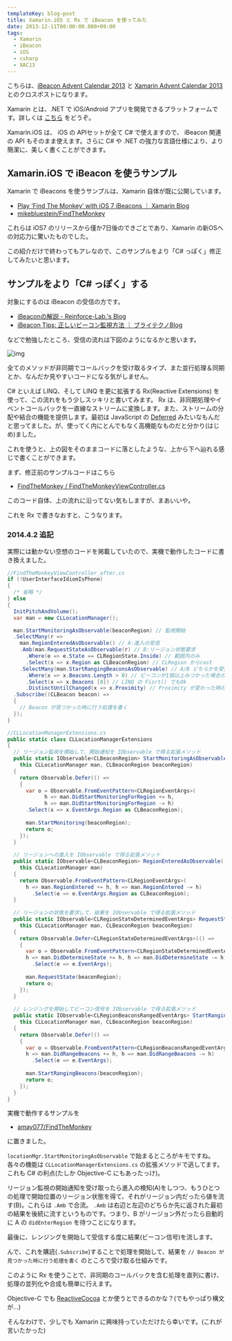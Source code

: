 ```yaml
---
templateKey: blog-post
title: Xamarin.iOS と Rx で iBeacon を使ってみた
date: 2013-12-11T00:00:00.000+09:00
tags:
  - Xamarin
  - iBeacon
  - iOS
  - csharp
  - XAC13
---
```

こちらは、[iBeacon Advent Calendar 2013](http://qiita.com/advent-calendar/2013/ibeacon) と [Xamarin Advent Calendar 2013](http://qiita.com/advent-calendar/2013/xamarin) とのクロスポストになります。

Xamarin とは、.NET で iOS/Android アプリを開発できるプラットフォームです。詳しくは [こちら](http://qiita.com/amay077/items/38ee79b3e3e88cf751b9) をどうぞ。

Xamarin.iOS は、 iOS の APIセットが全て C# で使えますので、 iBeacon 関連の API もそのまま使えます。さらに C# や .NET の強力な言語仕様により、より簡潔に、美しく書くことができます。

## Xamarin.iOS で iBeacon を使うサンプル

Xamarin で iBeacons を使うサンプルは、Xamarin 自体が既に公開しています。

* [Play ‘Find The Monkey’ with iOS 7 iBeacons ｜ Xamarin Blog](http://blog.xamarin.com/play-find-the-monkey-with-ios-7-ibeacons/)
* [mikebluestein/FindTheMonkey](https://github.com/mikebluestein/FindTheMonkey)

これらは iOS7 のリリースから僅か7日後のできごとであり、Xamarin の新OSへの対応力に驚いたものでした。

この紹介だけで終わってもアレなので、このサンプルをより「C# っぽく」修正してみたいと思います。

## サンプルをより「C# っぽく」する

対象にするのは iBeacon の受信の方です。

* [iBeaconの解説 - Reinforce-Lab.'s Blog](http://reinforce-lab.github.com/blog/2013/10/21/ibeacon/)
* [iBeacon Tips: 正しいビーコン監視方法 ｜ ブライテクノBlog](http://brightechno.com/blog/archives/220)

などで勉強したところ、受信の流れは下図のようになるかと思います。

![img](/img/posts/using_ibeacon_with_xamarin_01.png)

全てのメソッドが非同期でコールバックを受け取るタイプ、また並行処理＆同期とか、なんだか見やすいコードになる気がしません。

C# といえば LINQ、そして LINQ を更に拡張する Rx(Reactive Extensions) を使って、この流れをもう少しスッキリと書いてみます。
Rx は、非同期処理やイベントコールバックを一直線なストリームに変換します。また、ストリームの分配や結合の機能を提供します。最初は JavaScript の [Deferred](http://techblog.yahoo.co.jp/programming/jquery-deferred/) みたいなもんだと思ってました。が、使ってく内にとんでもなく高機能なものだと分かり(はじめ)ました。

これを使うと、上の図をそのままコードに落としたような、上から下へ辿れる感じで書くことができます。

まず、修正前のサンプルコードはこちら

* [FindTheMonkey / FindTheMonkeyViewController.cs](https://github.com/mikebluestein/FindTheMonkey/blob/master/FindTheMonkey/FindTheMonkeyViewController.cs)

このコード自体、上の流れに沿ってない気もしますが、まあいいや。

これを Rx で書きなおすと、こうなります。

### 2014.4.2 追記

実際には動かない空想のコードを掲載していたので、実機で動作したコードに書き換えました。

```csharp
//FindTheMonkeyViewController_after.cs
if (!UserInterfaceIdiomIsPhone)
{
  /* 省略 */
} else
{
  InitPitchAndVolume();
  var man = new CLLocationManager();

  man.StartMonitoringAsObservable(beaconRegion) // 監視開始
  .SelectMany(r =>
    man.RegionEnteredAsObservable() // A:進入の受信
    .Amb(man.RequestStateAsObservable(r) // B:リージョン状態要求
      .Where(e => e.State == CLRegionState.Inside) // 範囲内のみ
      .Select(x => x.Region as CLBeaconRegion) // CLRegion からcast
    .SelectMany(man.StartRangingBeaconsAsObservable) // A/B どちらかを受信したらレンジング開始
      .Where(x => x.Beacons.Length > 0) // ビーコンが1個以上みつかった場合のみ
      .Select(x => x.Beacons [0]) // LINQ の Fisrt() でもOk
      .DistinctUntilChanged(x => x.Proximity) // Proximity が変わった時のみ流す
  .Subscribe((CLBeacon beacon) =>
  {
    // Beacon が見つかった時に行う処理を書く
  });
}
```

```csharp
//CLLocationManagerExtensions.cs
public static class CLLocationManagerExtensions
{
  // リージョン監視を開始して、開始通知を IObservable で得る拡張メソッド
  public static IObservable<CLBeaconRegion> StartMonitoringAsObservable(
    this CLLocationManager man, CLBeaconRegion beaconRegion)
  {
    return Observable.Defer(() =>
    {
      var o = Observable.FromEventPattern<CLRegionEventArgs>(
            h => man.DidStartMonitoringForRegion += h, 
            h => man.DidStartMonitoringForRegion -= h)
      .Select(x => x.EventArgs.Region as CLBeaconRegion);
      
      man.StartMonitoring(beaconRegion);          
      return o;
    });
  }
  
  // リージョンへの進入を IObservable で得る拡張メソッド
  public static IObservable<CLBeaconRegion> RegionEnteredAsObservable(
    this CLLocationManager man)
  {
    return Observable.FromEventPattern<CLRegionEventArgs>(
      h => man.RegionEntered += h, h => man.RegionEntered -= h)
        .Select(e => e.EventArgs.Region as CLBeaconRegion);
  }
  
  // リージョンの状態を要求して、結果を IObservable で得る拡張メソッド
  public static IObservable<CLRegionStateDeterminedEventArgs> RequestStateAsObservable(
    this CLLocationManager man, CLBeaconRegion beaconRegion)
  {
    return Observable.Defer<CLRegionStateDeterminedEventArgs>(() => 
    {
      var o = Observable.FromEventPattern<CLRegionStateDeterminedEventArgs>(
      h => man.DidDetermineState += h, h => man.DidDetermineState -= h)
        .Select(e => e.EventArgs);
      
      man.RequestState(beaconRegion);
      return o;
    });
  }
  
  // レンジングを開始してビーコン信号を IObservable で得る拡張メソッド
  public static IObservable<CLRegionBeaconsRangedEventArgs> StartRangingBeaconsAsObservable(
    this CLLocationManager man, CLBeaconRegion beaconRegion)
  {
    return Observable.Defer(() => 
    {
      var o = Observable.FromEventPattern<CLRegionBeaconsRangedEventArgs>(
      h => man.DidRangeBeacons += h, h => man.DidRangeBeacons -= h)
        .Select(e => e.EventArgs);
      
      man.StartRangingBeacons(beaconRegion);
      return o;
    });
  }
}
```

実機で動作するサンプルを

* [amay077/FindTheMonkey](https://github.com/amay077/FindTheMonkey)

に置きました。

``locationMgr.StartMonitoringAsObservable`` で始まるところがキモですね。各々の機能は ``CLLocationManagerExtensions.cs`` の拡張メソッドで逃してます。これも C# の利点(たしか Objective-C にもあったっけ)。

リージョン監視の開始通知を受け取ったら進入の検知(A)をしつつ、もうひとつの処理で開始位置のリージョン状態を得て、それがリージョン内だったら値を流す(B)。これらは ``.Amb`` で合流。 ``.Amb`` は右辺と左辺のどちらか先に返された最初の結果を後続に流すというものです。つまり、B がリージョン外だったら自動的に A の ``didEnterRegion`` を待つことになります。

最後に、レンジングを開始して受信する度に結果(ビーコン信号)を流します。
 
んで、これを購読(``.Subscribe``)することで処理を開始して、結果を ``// Beacon が見つかった時に行う処理を書く`` のところで受け取る仕組みです。

このように Rx を使うことで、非同期のコールバックを含む処理を直列に書け、処理の並列化や合成も簡単に行えます。

Objective-C でも [ReactiveCocoa](http://qiita.com/somtd@github/items/8409ddd6d0927c04c1dd) とか使うとできるのかな？(でもやっぱり構文が…)

そんなわけで、少しでも Xamarin に興味持っていただけたら幸いです。(これが言いたかった)
